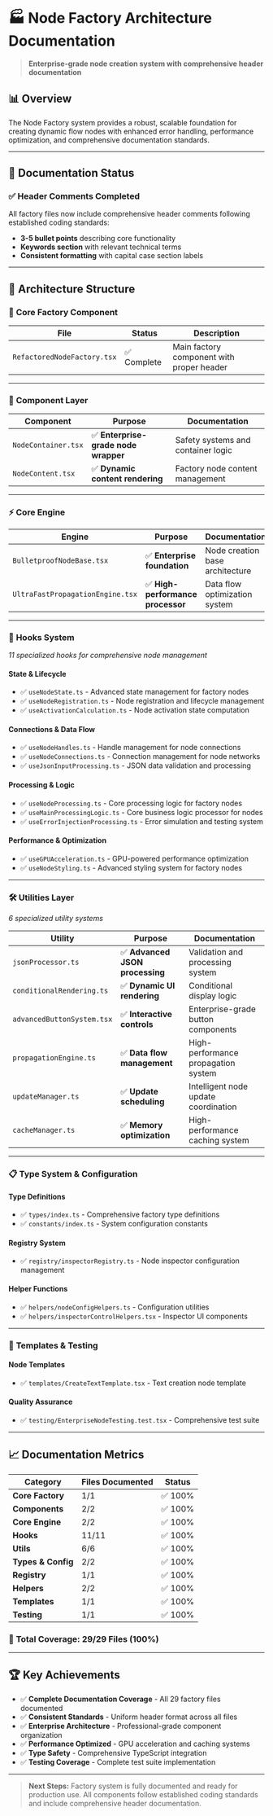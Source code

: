 # 🏭 Node Factory Architecture Documentation

> **Enterprise-grade node creation system with comprehensive header documentation**

## 📊 Overview

The Node Factory system provides a robust, scalable foundation for creating dynamic flow nodes with enhanced error handling, performance optimization, and comprehensive documentation standards.

---

## 🎯 Documentation Status

### ✅ **Header Comments Completed**

All factory files now include comprehensive header comments following established coding standards:

- **3-5 bullet points** describing core functionality
- **Keywords section** with relevant technical terms
- **Consistent formatting** with capital case section labels

---

## 📁 Architecture Structure

### 🔧 **Core Factory Component**

| File                        | Status      | Description                               |
| --------------------------- | ----------- | ----------------------------------------- |
| `RefactoredNodeFactory.tsx` | ✅ Complete | Main factory component with proper header |

---

### 🧩 **Component Layer**

| Component           | Purpose                              | Documentation                      |
| ------------------- | ------------------------------------ | ---------------------------------- |
| `NodeContainer.tsx` | ✅ **Enterprise-grade node wrapper** | Safety systems and container logic |
| `NodeContent.tsx`   | ✅ **Dynamic content rendering**     | Factory node content management    |

---

### ⚡ **Core Engine**

| Engine                           | Purpose                           | Documentation                   |
| -------------------------------- | --------------------------------- | ------------------------------- |
| `BulletproofNodeBase.tsx`        | ✅ **Enterprise foundation**      | Node creation base architecture |
| `UltraFastPropagationEngine.tsx` | ✅ **High-performance processor** | Data flow optimization system   |

---

### 🔗 **Hooks System**

_11 specialized hooks for comprehensive node management_

#### **State & Lifecycle**

- ✅ `useNodeState.ts` - Advanced state management for factory nodes
- ✅ `useNodeRegistration.ts` - Node registration and lifecycle management
- ✅ `useActivationCalculation.ts` - Node activation state computation

#### **Connections & Data Flow**

- ✅ `useNodeHandles.ts` - Handle management for node connections
- ✅ `useNodeConnections.ts` - Connection management for node networks
- ✅ `useJsonInputProcessing.ts` - JSON data validation and processing

#### **Processing & Logic**

- ✅ `useNodeProcessing.ts` - Core processing logic for factory nodes
- ✅ `useMainProcessingLogic.ts` - Core business logic processor for nodes
- ✅ `useErrorInjectionProcessing.ts` - Error simulation and testing system

#### **Performance & Optimization**

- ✅ `useGPUAcceleration.ts` - GPU-powered performance optimization
- ✅ `useNodeStyling.ts` - Advanced styling system for factory nodes

---

### 🛠️ **Utilities Layer**

_6 specialized utility systems_

| Utility                    | Purpose                         | Documentation                        |
| -------------------------- | ------------------------------- | ------------------------------------ |
| `jsonProcessor.ts`         | ✅ **Advanced JSON processing** | Validation and processing system     |
| `conditionalRendering.ts`  | ✅ **Dynamic UI rendering**     | Conditional display logic            |
| `advancedButtonSystem.tsx` | ✅ **Interactive controls**     | Enterprise-grade button components   |
| `propagationEngine.ts`     | ✅ **Data flow management**     | High-performance propagation system  |
| `updateManager.ts`         | ✅ **Update scheduling**        | Intelligent node update coordination |
| `cacheManager.ts`          | ✅ **Memory optimization**      | High-performance caching system      |

---

### 📋 **Type System & Configuration**

#### **Type Definitions**

- ✅ `types/index.ts` - Comprehensive factory type definitions
- ✅ `constants/index.ts` - System configuration constants

#### **Registry System**

- ✅ `registry/inspectorRegistry.ts` - Node inspector configuration management

#### **Helper Functions**

- ✅ `helpers/nodeConfigHelpers.ts` - Configuration utilities
- ✅ `helpers/inspectorControlHelpers.tsx` - Inspector UI components

---

### 📄 **Templates & Testing**

#### **Node Templates**

- ✅ `templates/CreateTextTemplate.tsx` - Text creation node template

#### **Quality Assurance**

- ✅ `testing/EnterpriseNodeTesting.test.tsx` - Comprehensive test suite

---

## 📈 **Documentation Metrics**

| Category           | Files Documented | Status  |
| ------------------ | ---------------- | ------- |
| **Core Factory**   | 1/1              | ✅ 100% |
| **Components**     | 2/2              | ✅ 100% |
| **Core Engine**    | 2/2              | ✅ 100% |
| **Hooks**          | 11/11            | ✅ 100% |
| **Utils**          | 6/6              | ✅ 100% |
| **Types & Config** | 2/2              | ✅ 100% |
| **Registry**       | 1/1              | ✅ 100% |
| **Helpers**        | 2/2              | ✅ 100% |
| **Templates**      | 1/1              | ✅ 100% |
| **Testing**        | 1/1              | ✅ 100% |

### 🎯 **Total Coverage: 29/29 Files (100%)**

---

## 🏆 **Key Achievements**

- ✅ **Complete Documentation Coverage** - All 29 factory files documented
- ✅ **Consistent Standards** - Uniform header format across all files
- ✅ **Enterprise Architecture** - Professional-grade component organization
- ✅ **Performance Optimized** - GPU acceleration and caching systems
- ✅ **Type Safety** - Comprehensive TypeScript integration
- ✅ **Testing Coverage** - Complete test suite implementation

---

> **Next Steps:** Factory system is fully documented and ready for production use. All components follow established coding standards and include comprehensive header documentation.
